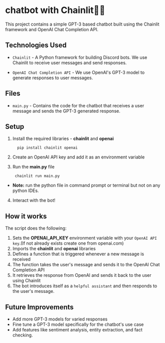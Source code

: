 # chatbot with Chainlit🚀🤖
This project contains a simple GPT-3 based chatbot built using the Chainlit framework and OpenAI Chat Completion API.

## Technologies Used
- `Chainlit` - A Python framework for building Discord bots. We use Chainlit to receive user messages and send responses.

- `OpenAI Chat Completion API` - We use OpenAI's GPT-3 model to generate responses to user messages.

## Files
- `main.py` - Contains the code for the chatbot that receives a user message and sends the GPT-3 generated response.

## Setup
1. Install the required libraries - **chainlit** and **openai**

         pip install chainlit openai
2. Create an OpenAI API key and add it as an environment variable
3. Run the **main.py** file
            
        chainlit run main.py
- **Note:** run the python file in command prompt or terminal but not on any python IDEs.
4. Interact with the bot!

## How it works
The script does the following:
1. Sets the **OPENAI_API_KEY** environment variable with your `OpenAI API key`.(If not already exists create one from openai.com)
2. Imports the **chainlit** and **openai** libraries
3. Defines a function that is triggered whenever a new message is received
4. The function takes the user's message and sends it to the OpenAI Chat Completion API
5. It retrieves the response from OpenAI and sends it back to the user using Chainlit
6. The bot introduces itself as a `helpful assistant` and then responds to the user's message.

## Future Improvements
- Add more GPT-3 models for varied responses
- Fine tune a GPT-3 model specifically for the chatbot's use case
- Add features like sentiment analysis, entity extraction, and fact checking.